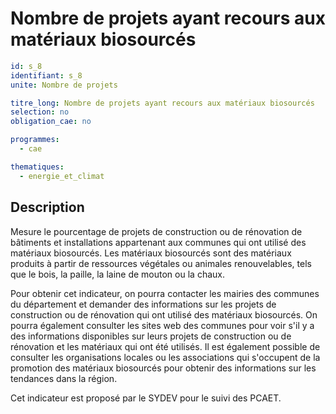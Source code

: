 # Nombre de projets ayant recours aux matériaux biosourcés

```yaml
id: s_8
identifiant: s_8
unite: Nombre de projets

titre_long: Nombre de projets ayant recours aux matériaux biosourcés
selection: no
obligation_cae: no

programmes:
  - cae

thematiques:
  - energie_et_climat
```
## Description
Mesure le pourcentage de projets de construction ou de rénovation de bâtiments et installations appartenant aux communes qui ont utilisé des matériaux biosourcés. Les matériaux biosourcés sont des matériaux produits à partir de ressources végétales ou animales renouvelables, tels que le bois, la paille, la laine de mouton ou la chaux.

Pour obtenir cet indicateur, on pourra contacter les mairies des communes du département et demander des informations sur les projets de construction ou de rénovation qui ont utilisé des matériaux biosourcés. On pourra également consulter les sites web des communes pour voir s'il y a des informations disponibles sur leurs projets de construction ou de rénovation et les matériaux qui ont été utilisés. Il est également possible de consulter les organisations locales ou les associations qui s'occupent de la promotion des matériaux biosourcés pour obtenir des informations sur les tendances dans la région.

Cet indicateur est proposé par le SYDEV pour le suivi des PCAET.
